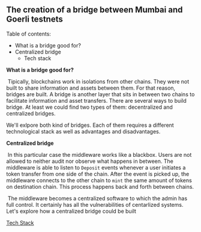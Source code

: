 ## The creation of a bridge between Mumbai and Goerli testnets

Table of contents:

- What is a bridge good for?
- Centralized bridge
  - Tech stack



**What is a bridge good for?**

​	Tipically, blockchains work in isolations from other chains. They were not built to share information and assets between them. For that reason, bridges are built. A bridge is another layer that sits in between two chains to facilitate information and asset transfers. There are several ways to build bridge. At least we could find two types of them: decentralized and centralized bridges.

We'll exlpore both kind of bridges. Each of them requires a different technological stack as well as advantages and disadvantages.

**Centralized bridge**

​	In this particular case the middleware works like a blackbox. Users are not allowed to neither audit nor observe what happens in between. The middleware is able to listen to `Deposit` events whenever a user initiates a token transfer from one side of the chain. After the event is picked up, the middleware connects to the other chain to `mint` the same amount of tokens on destination chain. This process happens back and forth between chains.

​	The middleware becomes a centralized software to which the admin has full control. It certainly has all the vulnerabilities of centarlized systems. Let's explore how a centralized bridge could be built

<u>Tech Stack</u>

​	

